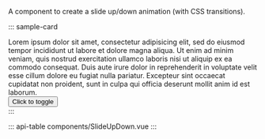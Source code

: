 A component to create a slide up/down animation (with CSS transitions).

::: sample-card
<div class="card card-xs mx-auto m-4">
  <slide-up-down :active="show">
    <div class="card-body">
      Lorem ipsum dolor sit amet, consectetur adipisicing elit, sed do eiusmod tempor incididunt ut labore et dolore magna aliqua. Ut enim ad minim veniam, quis nostrud exercitation ullamco laboris nisi ut aliquip ex ea commodo consequat. Duis aute irure dolor in reprehenderit in voluptate velit esse cillum dolore eu fugiat nulla pariatur. Excepteur sint occaecat cupidatat non proident, sunt in culpa qui officia deserunt mollit anim id est laborum.
    </div>
  </slide-up-down>
  <div class="card-footer text-center">
    <button @click="show = !show" type="button" class="btn btn-info">
      Click to toggle
    </button>
  </div>
</div>
:::

::: api-table components/SlideUpDown.vue ::: 

<script>
  export default {
    data () {
      return {
        show: true
      }
    }
  }
</script>
